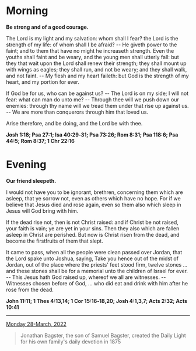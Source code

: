 # Morning

**Be strong and of a good courage.**
 
The Lord is my light and my salvation: whom shall I fear? the Lord is the strength of my life: of whom shall I be afraid? -- He giveth power to the faint; and to them that have no might he increaseth strength. Even the youths shall faint and be weary, and the young men shall utterly fall: but they that wait upon the Lord shall renew their strength; they shall mount up with wings as eagles; they shall run, and not be weary; and they shall walk, and not faint. -- My flesh and my heart faileth: but God is the strength of my heart, and my portion for ever.
 
If God be for us, who can be against us? -- The Lord is on my side; I will not fear: what can man do unto me? -- Through thee will we push down our enemies: through thy name will we tread them under that rise up against us. -- We are more than conquerors through him that loved us.
 
Arise therefore, and be doing, and the Lord be with thee.  

**Josh 1:18; Psa 27:1; Isa 40:29‑31; Psa 73:26; Rom 8:31; Psa 118:6; Psa 44:5; Rom 8:37; 1 Chr 22:16**

# Evening

**Our friend sleepeth.**
 
I would not have you to be ignorant, brethren, concerning them which are asleep, that ye sorrow not, even as others which have no hope. For if we believe that Jesus died and rose again, even so them also which sleep in Jesus will God bring with him.
 
If the dead rise not, then is not Christ raised: and if Christ be not raised, your faith is vain; ye are yet in your sins. Then they also which are fallen asleep in Christ are perished. But now is Christ risen from the dead, and become the firstfruits of them that slept.
 
It came to pass, when all the people were clean passed over Jordan, that the Lord spake unto Joshua, saying, Take you hence out of the midst of Jordan, out of the place where the priests' feet stood firm, twelve stones ... and these stones shall be for a memorial unto the children of Israel for ever. -- This Jesus hath God raised up, whereof we all are witnesses. -- Witnesses chosen before of God, ... who did eat and drink with him after he rose from the dead.  

**John 11:11; 1 Thes 4:13,14; 1 Cor 15:16‑18,20; Josh 4:1,3,7; Acts 2:32; Acts 10:41**

---

[Monday 28-March, 2022](https://t.me/s/daily_light)

> Jonathan Bagster, the son of Samuel Bagster, created the Daily Light for his own family's daily devotion in 1875

